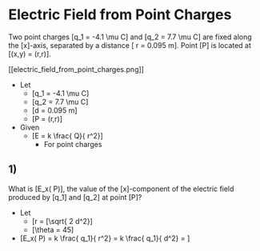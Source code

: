 # Electric Field from Point Charges

Two point charges \[q_1 = -4.1 \mu C\] and \[q_2 = 7.7 \mu C\]
are fixed along the \[x\]-axis, separated by a distance \[ r = 0.095 m\]. 
Point \[P\] is located at \[(x,y) = (r,r)\].

[[electric_field_from_point_charges.png]]

* Let
  * \[q_1 = -4.1 \mu C\]
  * \[q_2 = 7.7 \mu C\]
  * \[d = 0.095 m\]
  * \[P = (r,r)\]
* Given
  * \[E = k \frac{ Q}{ r^2}\]
      * For point charges

## 1)

What is \[E_x( P)\], the value of the \[x\]-component of the electric field 
produced by \[q_1\] and \[q_2\] at point \[P\]?

* Let
  * \[r = \[\sqrt{ 2 d^2}\]
  * \[\theta = 45\]
* \[E_x( P) = k \frac{ q_1}{ r^2}  = k \frac{ q_1}{ d^2} = \]